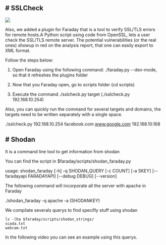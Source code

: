 ## # SSLCheck

![](https://raw.githubusercontent.com/wiki/infobyte/faraday/images/faraday_qt.png)

Also, we added a plugin for Faraday that is a tool to verify SSL/TLS errors for remote hosts.A Python script using code from OpenSSL, lets a user check the SSL/TLS remote server. The potential vulnerabilities (or the real ones) showup in red on the analysis report, that one can easily export to XML format.

Follow the steps below:

1. Open Faraday using the following command: ./faraday.py --dev-mode, so that it refreshes the plugins folder

2. Now that you Faraday open, go to scripts folder (cd scripts)

3. Execute the command ./sslcheck.py target (./sslcheck.py 192.168.10.254)

Also, you can quickly run the command for several targets and domains, the targets need to be written separately with a single space.

./sslcheck.py 192.168.10.254 facebook.com www.google.com 192.168.10.168

## # Shodan

It is a command line tool to get information from shodan

You can find the script in $faraday/scripts/shodan_faraday.py

usage: shodan_faraday [-h] -q SHODAN_QUERY [-c COUNT] [-a SKEY]
                      [--faradayapi FARADAYAPI] [--debug DEBUG] [--version]

The following command will incorporate all the server with apache in Faraday

./shodan_faraday -q apache -a (SHODANKEY)

We compilate severals querys to find specifly stuff using shodan
```
ls -lha $faraday/scripts/shodan_strings/
scada.txt
webcam.txt 
```
In the following video you can see an example using this querys.